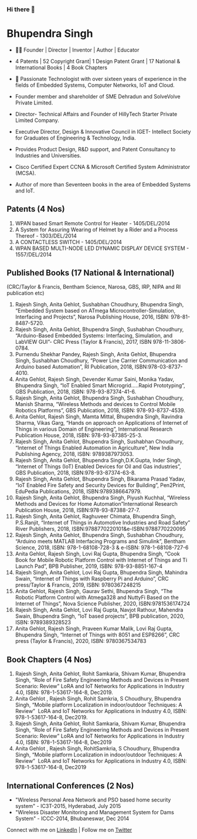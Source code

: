 ### Hi there 👋

<!--
**itsbhupendrasingh/itsbhupendrasingh** is a ✨ _special_ ✨ repository because its `README.md` (this file) appears on your GitHub profile.

Here are some ideas to get you started:

- 🔭 I’m currently working on ...
- 🌱 I’m currently learning ...
- 👯 I’m looking to collaborate ...
- 🤔 I’m looking for help with ...
- 💬 Ask me about ...
- 📫 How to reach me: ...
- 😄 Pronouns: ...
- ⚡ Fun fact: ...
-->


# Bhupendra Singh

- 👨‍💻 Founder | Director | Inventor | Author | Educator
- 4 Patents | 52 Copyright Grant| 1 Design Patent Grant | 17 National & International Books | 4 Book Chapters
- 🔭 Passionate Technologist with over sixteen years of experience in the fields of Embedded Systems, Computer Networks, IoT and Cloud.

  
- Founder member and shareholder of SME Dehradun and SolveVolve Private Limited.
- Director- Technical Affairs and Founder of HillyTech Starter Private Limited Company.
- Executive Director, Design & Innovative Council in IGET- Intellect Society for Graduates of Engineering & Technology, India.
- Provides Product Design, R&D support, and Patent Consultancy to Industries and Universities.
- Cisco Certified Expert CCNA & Microsoft Certified System Administrator (MCSA).
- Author of more than Seventeen books in the area of Embedded Systems and IoT.

## Patents (4 Nos)

1. WPAN based Smart Remote Control for Heater - 1405/DEL/2014
2. A System for Assuring Wearing of Helmet by a Rider and a Process Thereof - 1303/DEL/2014
3. A CONTACTLESS SWITCH - 1405/DEL/2014
4. WPAN BASED MULTI-NODE LED DYNAMIC DISPLAY DEVICE SYSTEM - 1557/DEL/2014

## Published Books (17 National & International)
(CRC/Taylor & Francis, Bentham Science, Narosa, GBS, IRP, NIPA and RI publication etc)

1. Rajesh Singh, Anita Gehlot, Sushabhan Choudhury, Bhupendra Singh, “Embedded System based on ATmega Microcontroller-Simulation, Interfacing and Projects”, Narosa Publishing House, 2016, ISBN: 978-81-8487-5720.
2. Rajesh Singh, Anita Gehlot, Bhupendra Singh, Sushabhan Choudhury, “Arduino-Based Embedded Systems: Interfacing, Simulation, and LabVIEW GUI”- CRC Press (Taylor & Francis), 2017, ISBN 978-11-3806-0784.
3. Purnendu Shekhar Pandey, Rajesh Singh, Anita Gehlot, Bhupendra Singh, Sushabhan Choudhury, “Power Line Carrier Communication and Arduino based Automation”, RI Publication, 2018, ISBN:978-03-8737-4010.
4. Anita Gehlot, Rajesh Singh, Devender Kumar Saini, Monika Yadav, Bhupendra Singh, “IoT Enabled Smart Microgrid…..Rapid Prototyping”, GBS Publication, 2018, ISBN: 978-93-87374-41-6.
5. Rajesh Singh, Anita Gehlot, Bhupendra Singh, Sushabhan Choudhury, Manish Sharma, “Wireless Methods and devices to Control Mobile Robotics Platforms”, GBS Publication, 2018, ISBN: 978-93-8737-4539.
6. Anita Gehlot, Rajesh Singh, Mamta Mittal, Bhupendra Singh, Ravindra Sharma, Vikas Garg, “Hands on approach on Applications of Internet of Things in various Domain of Engineering”, International Research Publication House, 2018, ISBN: 978-93-87385-25-3.
7. Rajesh Singh, Anita Gehlot, Bhupendra Singh, Sushabhan Choudhury, “Internet of Things Enabled Automation in Agriculture”, New India Publishing Agency, 2018, ISBN: 9789387973053.
8. Rajesh Singh, Anita Gehlot, Bhupendra Singh,D.K.Gupta, Inder Singh, “Internet of Things (IoT) Enabled Devices for Oil and Gas industries”, GBS Publication, 2018, ISBN:978-93-87374-63-8.
9. Rajesh Singh, Anita Gehlot, Bhupendra Singh, Bikarama Prasad Yadav, “IoT Enabled Fire Safety and Security Devices for Building”, Pen2Print, EduPedia Publications, 2018, ISBN:9789386647979.
10. Rajesh Singh, Anita Gehlot, Bhupendra Singh, Piyush Kuchhal, “Wireless Methods and Devices for Home Automation”International Research Publication House, 2018, ISBN:978-93-87388-27-7.
11. Rajesh Singh, Anita Gehlot, Raghuveer Chimata, Bhupendra Singh, P.S.Ranjit, “Internet of Things in Automotive Industries and Road Safety” River Publishers, 2018, ISBN:9788770220101&e-ISBN:9788770220095
12. Rajesh Singh, Anita Gehlot, Bhupendra Singh, Sushabhan Choudhury, “Arduino meets MATLAB Interfacing Programs and Simulink”, Bentham Science, 2018, ISBN: 978-1-68108-728-3 & e-ISBN: 978-1-68108-727-6
13. Anita Gehlot, Rajesh Singh, Lovi Raj Gupta, Bhupendra Singh, “Cook Book for Mobile Robotic Platform Control with Internet of Things and Ti Launch Pad”, BPB Publisher, 2019, ISBN: 978-93-8851-167-4
14. Rajesh Singh, Anita Gehlot, Lovi Raj Gupta, Bhupendra Singh, Mahindra Swain, “Internet of Things with Raspberry Pi and Arduino”, CRC press/Taylor & Francis, 2019, ISBN: 9780367248215
15. Anita Gehlot, Rajesh Singh, Gaurav Sethi, Bhupendra Singh, “The Robotic Platform Control with Atmega328 and NuttyFi Based on the Internet of Things”, Nova Science Publisher, 2020, ISBN:9781536174724
16. Rajesh Singh, Anita Gehlot, Lovi Raj Gupta, Navjot Rathour, Mahendra Swain, Bhupendra Singh, “IoT based projects”, BPB publication, 2020, ISBN: 9789389328523
17. Anita Gehlot, Rajesh Singh, Praveen Kumar Malik, Lovi Raj Gupta, Bhupendra Singh, “Internet of Things with 8051 and ESP8266”, CRC press (Taylor & Francis), 2020, ISBN: 9780367534783

## Book Chapters (4 Nos)

1. Rajesh Singh, Anita Gehlot, Rohit Samkaria, Shivam Kumar, Bhupendra Singh, “Role of Fire Safety Engineering Methods and Devices in Present Scenario: Review” LoRA and IoT Networks for Applications in Industry 4.0, ISBN: 978-1-53617-164-8, Dec2019.
2. Anita Gehlot , Rajesh Singh, Rohit Samkria, S Choudhury, Bhupendra Singh, “Mobile platform Localization in indoor/outdoor Techniques: A Review”  LoRA and IoT Networks for Applications in Industry 4.0, ISBN: 978-1-53617-164-8, Dec2019.
3. Rajesh Singh, Anita Gehlot, Rohit Samkaria, Shivam Kumar, Bhupendra Singh, “Role of Fire Safety Engineering Methods and Devices in Present Scenario: Review” LoRA and IoT Networks for Applications in Industry 4.0, ISBN: 978-1-53617-164-8, Dec2019
4. Anita Gehlot , Rajesh Singh, RohitSamkria, S Choudhury, Bhupendra Singh, “Mobile platform Localization in indoor/outdoor Techniques: A Review”  LoRA and IoT Networks for Applications in Industry 4.0, ISBN: 978-1-53617-164-8, Dec2019 


## International Conferences (2 Nos)

- "Wireless Personal Area Network and PSO based home security system" - IC3T-2015, Hyderabad, July 2015
- "Wireless Disaster Monitoring and Management System for Dams System" - ICCC-2014, Bhubaneswar, Dec 2014

Connect with me on [LinkedIn](https://www.linkedin.com/in/mrbhupendra/) | Follow me on [Twitter](https://twitter.com/itsbhupendra) 
